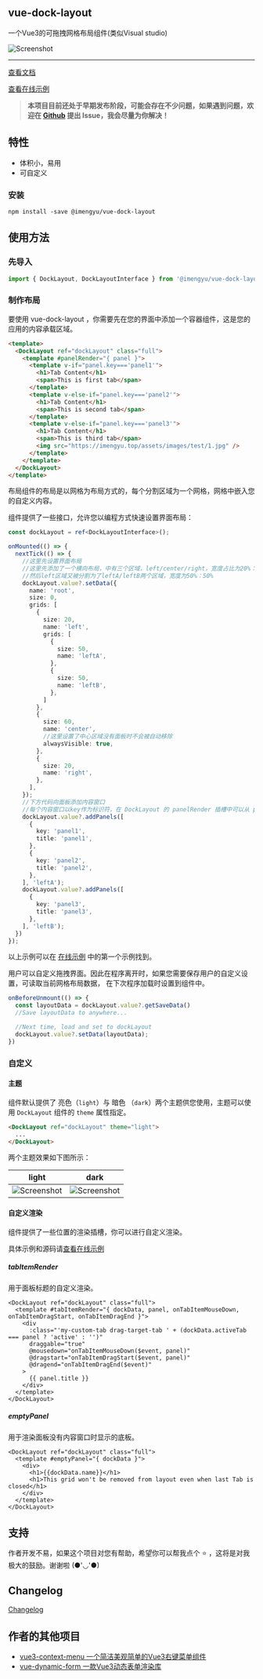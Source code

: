 vue-dock-layout
---

一个Vue3的可拖拽网格布局组件(类似Visual studio)

![Screenshot](./demo.jpg)

---

[查看文档](https://imengyu.top/pages/vue-dock-layout-doc/zh)

[查看在线示例](https://imengyu.top/pages/vue-dock-layout-demo/)

> **本项目目前还处于早期发布阶段，可能会存在不少问题，如果遇到问题，欢迎在 [Github](https://github.com/imengyu/vue-dock-layout/issues) 提出 Issue，我会尽量为你解决！**

## 特性

* 体积小，易用
* 可自定义

### 安装

```
npm install -save @imengyu/vue-dock-layout
```

## 使用方法

### 先导入

```ts
import { DockLayout, DockLayoutInterface } from '@imengyu/vue-dock-layout';   
```

### 制作布局

要使用 vue-dock-layout ，你需要先在您的界面中添加一个容器组件，这是您的应用的内容承载区域。

```html
<template>
  <DockLayout ref="dockLayout" class="full">
    <template #panelRender="{ panel }">
      <template v-if="panel.key==='panel1'">
        <h1>Tab Content</h1>
        <span>This is first tab</span>
      </template>
      <template v-else-if="panel.key==='panel2'">
        <h1>Tab Content</h1>
        <span>This is second tab</span>
      </template>
      <template v-else-if="panel.key==='panel3'">
        <h1>Tab Content</h1>
        <span>This is third tab</span>
        <img src="https://imengyu.top/assets/images/test/1.jpg" />
      </template>
    </template>
  </DockLayout>
</template>
```

布局组件的布局是以网格为布局方式的，每个分割区域为一个网格，网格中嵌入您的自定义内容。

组件提供了一些接口，允许您以编程方式快速设置界面布局：

```ts
const dockLayout = ref<DockLayoutInterface>();

onMounted(() => {
  nextTick(() => {
    //这里先设置界面布局
    //这里先添加了一个横向布局，中有三个区域，left/center/right，宽度占比为20%：60%：20%
    //然后left区域又被分割为了leftA/leftB两个区域，宽度为50%：50%
    dockLayout.value?.setData({
      name: 'root',
      size: 0,
      grids: [
        {
          size: 20,
          name: 'left',
          grids: [
            {
              size: 50,
              name: 'leftA',
            },
            {
              size: 50,
              name: 'leftB',
            },
          ]
        },
        {
          size: 60,
          name: 'center',
          //这里设置了中心区域没有面板时不会被自动移除
          alwaysVisible: true,
        },
        {
          size: 20,
          name: 'right',
        },
      ],
    });
    //下方代码向面板添加内容窗口
    //每个内容窗口以key作为标识符，在 DockLayout 的 panelRender 插槽中可以从 panel 参数中读取。
    dockLayout.value?.addPanels([
      {
        key: 'panel1',
        title: 'panel1',
      },
      {
        key: 'panel2',
        title: 'panel2',
      },
    ], 'leftA');
    dockLayout.value?.addPanels([
      {
        key: 'panel3',
        title: 'panel3',
      },
    ], 'leftB');
  })
});
```

以上示例可以在 [在线示例](https://imengyu.top/pages/vue-dock-layout-demo/) 中的第一个示例找到。

用户可以自定义拖拽界面。因此在程序离开时，如果您需要保存用户的自定义设置，可读取当前网格布局数据，
在下次程序加载时设置到组件中。

```js
onBeforeUnmount(() => {
  const layoutData = dockLayout.value?.getSaveData()
  //Save layoutData to anywhere...

  //Next time, load and set to dockLayout
  dockLayout.value?.setData(layoutData);
})
```

### 自定义

#### 主题

组件默认提供了 亮色（`light`）与 暗色 （`dark`）两个主题供您使用，主题可以使用 `DockLayout` 组件的 `theme` 属性指定。

```html
<DockLayout ref="dockLayout" theme="light">
  ...
</DockLayout>
```

两个主题效果如下图所示：

|light|dark|
|---|---|
|![Screenshot](./demo.light.jpg)|![Screenshot](./demo.jpg)|

#### 自定义渲染

组件提供了一些位置的渲染插槽，你可以进行自定义渲染。

具体示例和源码请[查看在线示例](https://imengyu.top/pages/vue-dock-layout-demo/#/DockLayoutThemeTest)

##### tabItemRender

用于面板标题的自定义渲染。

```vue
<DockLayout ref="dockLayout" class="full">
  <template #tabItemRender="{ dockData, panel, onTabItemMouseDown, onTabItemDragStart, onTabItemDragEnd }">
    <div
      :class="'my-custom-tab drag-target-tab ' + (dockData.activeTab === panel ? 'active' : '')"
      draggable="true" 
      @mousedown="onTabItemMouseDown($event, panel)"
      @dragstart="onTabItemDragStart($event, panel)"
      @dragend="onTabItemDragEnd($event)"
    >
      {{ panel.title }}
    </div>
  </template>
</DockLayout>
```

##### emptyPanel

用于渲染面板没有内容窗口时显示的底板。

```vue
<DockLayout ref="dockLayout" class="full">
  <template #emptyPanel="{ dockData }">
    <div>
      <h1>{{dockData.name}}</h1>
      <h1>This grid won't be removed from layout even when last Tab is closed</h1>
    </div>
  </template>
</DockLayout>
```

## 支持

作者开发不易，如果这个项目对您有帮助，希望你可以帮我点个 ⭐ ，这将是对我极大的鼓励。谢谢啦 (●'◡'●)

## Changelog

[Changelog](./CHANGELOG.md)

## 作者的其他项目

* [vue3-context-menu 一个简洁美观简单的Vue3右键菜单组件](https://github.com/imengyu/vue3-context-menu/)
* [vue-dynamic-form 一款Vue3动态表单渲染库](https://github.com/imengyu/vue-dynamic-form)
